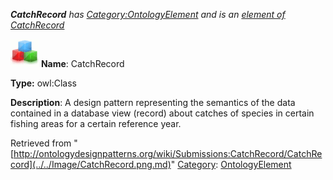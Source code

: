 ___CatchRecord__ has [Category:OntologyElement](../../Category/OntologyElement.md "Category:OntologyElement") and is an [element of](../../Property/ElementOf.md "Property:ElementOf") [CatchRecord](../../Submissions/CatchRecord.md "Submissions:CatchRecord")_


  




[![Class](../../images/thumb/2/27/Class.gif/45px-Class.gif)](../../Image/Class.gif.md "Class")
__Name__: CatchRecord 


__Type:__ owl:Class 


__Description__: A design pattern representing the semantics of the data contained in a database view (record) about catches of species in certain fishing areas for a certain reference year. 





Retrieved from "[http://ontologydesignpatterns.org/wiki/Submissions:CatchRecord/CatchRecord](../../Image/CatchRecord.png.md)"
 [Category](http://ontologydesignpatterns.org/wiki/Special:Categories "Special:Categories"): [OntologyElement](../../Category/OntologyElement.md "Category:OntologyElement")